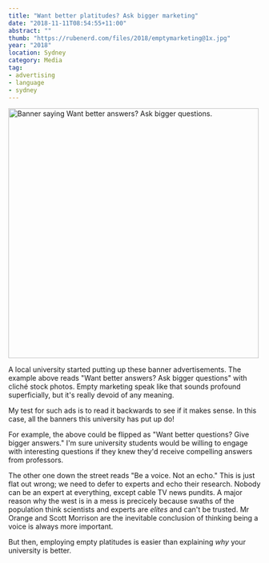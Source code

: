 ```yaml
---
title: "Want better platitudes? Ask bigger marketing"
date: "2018-11-11T08:54:55+11:00"
abstract: ""
thumb: "https://rubenerd.com/files/2018/emptymarketing@1x.jpg"
year: "2018"
location: Sydney
category: Media
tag:
- advertising
- language
- sydney
---
```

<p><img src="https://rubenerd.com/files/2018/emptymarketing@1x.jpg" srcset="https://rubenerd.com/files/2018/emptymarketing@1x.jpg 1x, https://rubenerd.com/files/2018/emptymarketing@2x.jpg 2x" alt="Banner saying Want better answers? Ask bigger questions." style="width:500px" /></p>

A local university started putting up these banner advertisements. The example above reads "Want better answers? Ask bigger questions" with cliché stock photos. Empty marketing speak like that sounds profound superficially, but it's really devoid of any meaning.

My test for such ads is to read it backwards to see if it makes sense. In this case, all the banners this university has put up do!

For example, the above could be flipped as "Want better questions? Give bigger answers." I'm sure university students would be willing to engage with interesting questions if they knew they'd receive compelling answers from professors.

The other one down the street reads "Be a voice. Not an echo." This is just flat out wrong; we need to defer to experts and echo their research. Nobody can be an expert at everything, except cable TV news pundits. A major reason why the west is in a mess is precicely because swaths of the population think scientists and experts are *elites* and can't be trusted. Mr Orange and Scott Morrison are the inevitable conclusion of thinking being a voice is always more important.

But then, employing empty platitudes is easier than explaining *why* your university is better.

